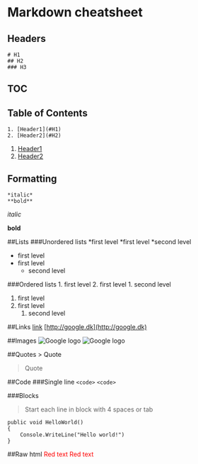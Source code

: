 # Markdown cheatsheet
## Headers

    # H1
	## H2
	### H3

## TOC

## Table of Contents

	1. [Header1](#H1)
	2. [Header2](#H2)
	
1. [Header1](#H1)
2. [Header2](#H2)

## Formatting

	*italic*
	**bold**

*italic*

**bold**

##Lists
###Unordered lists
	*first level
	*first level
		*second level
* first level
* first level
	* second level

###Ordered lists
	1. first level
	2. first level
		1. second level
1. first level
2. first level
	1. second level

##Links
	[link](http://google.dk)
[http://google.dk](http://google.dk)

##Images
	![Google logo](https://www.google.dk/images/srpr/logo11w.png)
![Google logo](https://www.google.dk/images/srpr/logo11w.png)

##Quotes
	> Quote
> Quote

##Code
###Single line
	`<code>`
 `<code>` 

###Blocks
> Start each line in block with 4 spaces or tab

    public void HelloWorld()
	{
		Console.WriteLine("Hello world!")
	}

##Raw html
	<span style="color: red">Red text</span>
<span style="color: red">Red text</span>